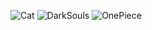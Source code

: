 ![Cat](https://media1.giphy.com/media/LmNwrBhejkK9EFP504/giphy.gif?cid=ecf05e47e2772172ef74d9d295c1a63e89bbe79dc87d6658&rid=giphy.gif=1920x)
![DarkSouls](https://media2.giphy.com/media/IiBlJr6FZTtvi/giphy.gif?cid=ecf05e478c8dbef224501da26ae501bdc1ac7782e6acad46&rid=giphy.gif=1920x)
![OnePiece](https://media1.giphy.com/media/tIZUToOMEFGM0/giphy.gif?cid=ecf05e47484f20ee7a87f354eb50b0b86895e16d288ebb1d&rid=giphy.gif=1920x)


```javascript

```
